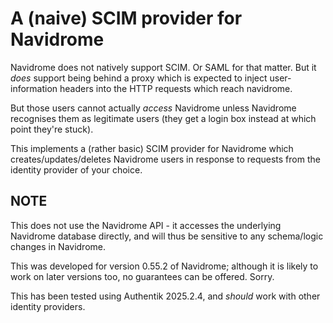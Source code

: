 # A (naive) SCIM provider for Navidrome #

Navidrome does not natively support SCIM. Or SAML for that matter.
But it *does* support being behind a proxy which is expected to inject
user-information headers into the HTTP requests which reach navidrome.

But those users cannot actually _access_ Navidrome unless Navidrome
recognises them as legitimate users (they get a login box instead at
which point they're stuck).

This implements a (rather basic) SCIM provider for Navidrome which
creates/updates/deletes Navidrome users in response to requests from
the identity provider of your choice.


## NOTE ##

This does not use the Navidrome API - it accesses the underlying
Navidrome database directly, and will thus be sensitive to any
schema/logic changes in Navidrome.

This was developed for version 0.55.2 of Navidrome; although it is
likely to work on later versions too, no guarantees can be
offered. Sorry.

This has been tested using Authentik 2025.2.4, and _should_ work with
other identity providers.

